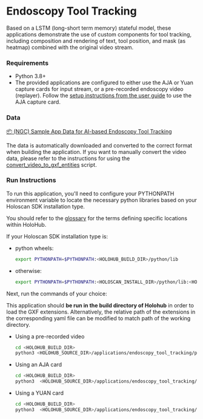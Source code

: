 # Endoscopy Tool Tracking

Based on a LSTM (long-short term memory) stateful model, these applications demonstrate the use of custom components for tool tracking, including composition and rendering of text, tool position, and mask (as heatmap) combined with the original video stream.

### Requirements

- Python 3.8+
- The provided applications are configured to either use the AJA or Yuan capture cards for input stream, or a pre-recorded endoscopy video (replayer). 
Follow the [setup instructions from the user guide](https://docs.nvidia.com/clara-holoscan/sdk-user-guide/aja_setup.html) to use the AJA capture card.

### Data

[📦️ (NGC) Sample App Data for AI-based Endoscopy Tool Tracking](https://catalog.ngc.nvidia.com/orgs/nvidia/teams/clara-holoscan/resources/holoscan_endoscopy_sample_data)

The data is automatically downloaded and converted to the correct format when building the application.
If you want to manually convert the video data, please refer to the instructions for using the [convert_video_to_gxf_entities](https://github.com/nvidia-holoscan/holoscan-sdk/tree/main/scripts#convert_video_to_gxf_entitiespy) script.

### Run Instructions

To run this application, you'll need to configure your PYTHONPATH environment variable to locate the
necessary python libraries based on your Holoscan SDK installation type.

You should refer to the [glossary](../../README.md#Glossary) for the terms defining specific locations within HoloHub.

If your Holoscan SDK installation type is:

* python wheels:

  ```bash
  export PYTHONPATH=$PYTHONPATH:<HOLOHUB_BUILD_DIR>/python/lib
  ```

* otherwise:
 
  ```bash
  export PYTHONPATH=$PYTHONPATH:<HOLOSCAN_INSTALL_DIR>/python/lib:<HOLOHUB_BUILD_DIR>/python/lib
  ```
 
Next, run the commands of your choice:

This application should **be run in the build directory of Holohub** in order to load the GXF extensions.
Alternatively, the relative path of the extensions in the corresponding yaml file can be modified to match path of
the working directory.

* Using a pre-recorded video
    ```bash
    cd <HOLOHUB_BUILD_DIR>
    python3 <HOLOHUB_SOURCE_DIR>/applications/endoscopy_tool_tracking/python/endoscopy_tool_tracking.py --source=replayer --data=<DATA_DIR>/endoscopy
    ```

* Using an AJA card
    ```bash
    cd <HOLOHUB_BUILD_DIR>
    python3  <HOLOHUB_SOURCE_DIR>/applications/endoscopy_tool_tracking/python/endoscopy_tool_tracking.py --source=aja
    ```

* Using a YUAN card
    ```bash
    cd <HOLOHUB_BUILD_DIR>
    python3  <HOLOHUB_SOURCE_DIR>/applications/endoscopy_tool_tracking/python/endoscopy_tool_tracking.py --source=yuan
    ```
